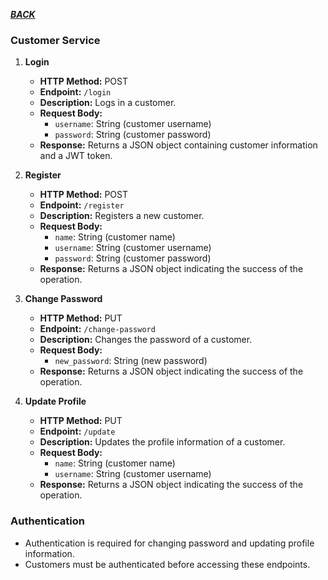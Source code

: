 ***[BACK](README.md)***

### Customer Service

1. **Login**
   - **HTTP Method:** POST
   - **Endpoint:** `/login`
   - **Description:** Logs in a customer.
   - **Request Body:**
     - `username`: String (customer username)
     - `password`: String (customer password)
   - **Response:** Returns a JSON object containing customer information and a JWT token.

2. **Register**
   - **HTTP Method:** POST
   - **Endpoint:** `/register`
   - **Description:** Registers a new customer.
   - **Request Body:**
     - `name`: String (customer name)
     - `username`: String (customer username)
     - `password`: String (customer password)
   - **Response:** Returns a JSON object indicating the success of the operation.

3. **Change Password**
   - **HTTP Method:** PUT
   - **Endpoint:** `/change-password`
   - **Description:** Changes the password of a customer.
   - **Request Body:**
     - `new_password`: String (new password)
   - **Response:** Returns a JSON object indicating the success of the operation.

4. **Update Profile**
   - **HTTP Method:** PUT
   - **Endpoint:** `/update`
   - **Description:** Updates the profile information of a customer.
   - **Request Body:**
     - `name`: String (customer name)
     - `username`: String (customer username)
   - **Response:** Returns a JSON object indicating the success of the operation.

### Authentication

- Authentication is required for changing password and updating profile information.
- Customers must be authenticated before accessing these endpoints.
